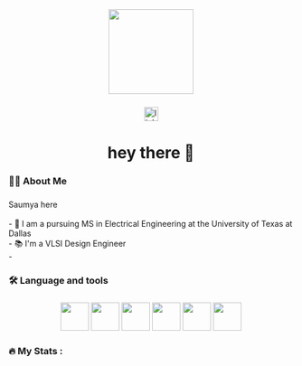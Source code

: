 <div align="center">
  <img height="150" src="https://ucscextension-live-28cd95cf77884d15bb06-01c17c1.divio-media.net/images/VLSI_Semiconductor_Certifica.2e16d0ba.fill-2400x858-c100.jpg"  />
</div>

###

<div align="center">
  <img src="https://img.shields.io/static/v1?message=LinkedIn&logo=linkedin&label=&color=0077B5&logoColor=white&labelColor=&style=for-the-badge" height="25" alt="linkedin logo"  />

###

<h1 align="center">hey there 👋</h1>

###

<h3 align="left">👩‍💻  About Me</h3>

###

<p align="left">Saumya here<br><br>- 🔭 I am a pursuing MS in Electrical Engineering at the University of Texas at Dallas<br>- 📚 I'm a VLSI Design Engineer<br>-  </p>

###

<h3 align="left">🛠 Language and tools</h3>

###
<img height="50" src="https://static-00.iconduck.com/assets.00/file-type-verilog-icon-256x256-goe8p7qm.png"/>
<img height="50" src="https://static-00.iconduck.com/assets.00/file-type-light-systemverilog-icon-512x512-n6etzhly.png"/>
<img height="50" src="https://mshr-h.gallerycdn.vsassets.io/extensions/mshr-h/veriloghdl/1.13.2/1707020468811/Microsoft.VisualStudio.Services.Icons.Default"/>
<img height="50" src="https://user-images.githubusercontent.com/42747200/46140125-da084900-c26d-11e8-8ea7-c45ae6306309.png"/>

<img height="50" src="https://encrypted-tbn0.gstatic.com/images?q=tbn:ANd9GcTP709eg4I7yNUF4N5WQI4z3-Yzut6bnACeMNVMjUDO4w&s"/>

<img height="50" src="https://user-images.githubusercontent.com/48672827/57464068-a2a35580-72ae-11e9-9d52-7cadbf0cb940.png"/>

###

<h3 align="left">🔥   My Stats :</h3>

###



###



###
